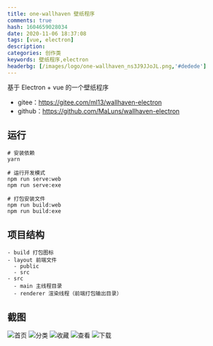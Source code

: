 ```yaml
---
title: one-wallhaven 壁纸程序
comments: true
hash: 1604659028034
date: 2020-11-06 18:37:08
tags: [vue, electron]
description:
categories: 创作类
keywords: 壁纸程序,electron
headerbg: [/images/logo/one-wallhaven_ns3J9JJoJL.png,'#dedede']
---
```


基于 Electron + vue  的一个壁纸程序

<!-- more -->

- gitee：https://gitee.com/ml13/wallhaven-electron
- github：https://github.com/MaLuns/wallhaven-electron

## 运行
```
# 安装依赖
yarn

# 运行开发模式
npm run serve:web
npm run serve:exe

# 打包安装文件 
npm run build:web
npm run build:exe

```

## 项目结构
```
- build 打包图标
- layout 前端文件
  - public
  - src
- src
  - main 主线程目录
  - renderer 渲染线程（前端打包输出目录）
```
## 截图
<img src="https://pan.bilnn.com/api/v3/file/sourcejump/Xm9Gtd/MwMX00DchbCDz3Wb_hv3ew**" alt="首页" />
<img src="https://pan.bilnn.com/api/v3/file/sourcejump/K59mHQ/xWd46Fcu7xNtcDpTQjNmcA**" alt="分类" />
<img src="https://pan.bilnn.com/api/v3/file/sourcejump/YdZXiv/kkjnhlZeH2P0XOPHaMgUYA**" alt="收藏" />
<img src="https://pan.bilnn.com/api/v3/file/sourcejump/B3P4U2/o8_yKHJCTDywb0bQ-VJinQ**" alt="查看" />
<img src="https://pan.bilnn.com/api/v3/file/sourcejump/Q29QFb/t-QYGpR2JC92tlyrSCAZRQ**" alt="下载" />